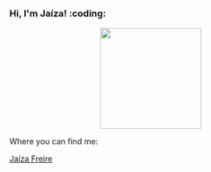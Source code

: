 ### Hi, I'm Jaíza! :coding:

<div align="center">
  <a href="https://github.com/vanysai">
  <img height="180em" src="https://github-readme-stats.vercel.app/api?username=vanysai&show_icons=true&theme=dark&include_all_commits=true&count_private=true"/>
     </a>
</div>

Where you can find me:

<div class="badge-base LI-profile-badge" data-locale="pt_BR" data-size="medium" data-theme="light" data-type="VERTICAL" data-vanity="jaíza-freire" data-version="v1"><a class="badge-base__link LI-simple-link" href="https://br.linkedin.com/in/ja%C3%ADza-freire?trk=profile-badge">Jaíza Freire</a></div>
              

